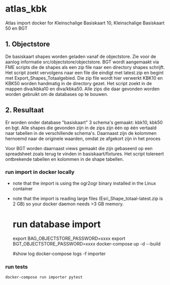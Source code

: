 # atlas_kbk
Atlas import docker for Kleinschalige Basiskaart 10, Kleinschalige Basiskaart 50 en BGT

## 1. Objectstore

De basiskaart shapes worden geladen vanaf de objectstore. 
Zie voor de aanlog informatie src/objectstore/objectstore. 
BGT wordt aangemaakt via FME scripts die de shapes als een zip file naar een directory shapes schrijft. 
Het script zoekt vervolgens naar een file die eindigt met latest.zip en begint met Export_Shapes_Totaalgebied. 
Die zip file wordt hier verwerkt
KBK10 en KBK50 worden handmatig in de directory gezet. 
Het script zoekt in de mappen diva/kbka10 en diva/kbka50. 
Alle zips die daar gevonden worden worden gebruikt om de databases op te bouwen.

## 2. Resultaat

Er worden onder database "basiskaart" 3 schema's gemaakt: kbk10, kbk50 en bgt. 
Alle shapes die gevonden zijn in de zips zijn één op één vertaald naar tabellen in de verschillende schema's. 
Daarnaast zijn de kolommen hernoemd naar de originele waarden, omdat ze afgekort zijn in het proces 

Voor BGT worden daarnaast views gemaakt die zijn gebaseerd op een spreadsheet zoals terug te vinden in basiskaart/fixtures. 
Het script tolereert ontbrekende tabellen en kolommen in de shape tabellen.

### run import in docker locally

- note that the import is using the ogr2ogr binary installed in the Linux container

- note that the import is reading large files (Esri_Shape_totaal-latest.zip is 2 GB)
    so your docker daemon needs >3 GB memory.
    

    # run database import
    export BAG_OBJECTSTORE_PASSWORD=xxxx
    export BGT_OBJECTSTORE_PASSWORD=xxxx
	docker-compose up -d --build 
	
	#show log
    docker-compose logs -f importer
    

### run tests
    docker-compose run importer pytest
    